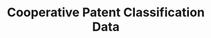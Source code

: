 ---
bigquery: https://console.cloud.google.com/bigquery?p=patents-public-data&d=cpc&page=dataset
citation: '“Cooperative Patent Classification” by the EPO and USPTO, for public use. '
contributors: EPO, USPTO
cost: None
description: Cooperative Patent Classification Data contains the scheme and definitions
  of the Cooperative Patent Classification system for classifying patent documents.
  The CPC is the result of a partnership between the EPO and the USPTO in their joint
  effort to develop a common, internationally compatible classification system for
  technical documents, in particular patent publications, which will be used by both
  offices in the patent granting process
documentation: https://www.cooperativepatentclassification.org/cpcSchemeAndDefinitions
last_edit: 04/12/2022, 11:22:48
location: https://www.cooperativepatentclassification.org/index
maintained_by: USPTO, EPO
schema_fields:
- limiting_references
- notAllocatable
- ipcConcordant
- synonyms
- breakdownCode
- status
- applicationReferences
- residual_references
- application_references
- informativeReferences
- titleFull
- informative_references
- symbol
- children
- parents
- title_part
- limitingReferences
- definition
- sizeCache
- additional_only
- residualReferences
- titlePart
- dateRevised
- child_groups
- ipc_concordant
- childGroups
- date_revised
- title_full
- glossary
- breakdown_code
- not_allocatable
- level
shortname: cooperative_patent_classification
tags:
- patents
- science
title: Cooperative Patent Classification Data
uuid: 984374a7-16e9-4b35-9445-458daceb01bf
---